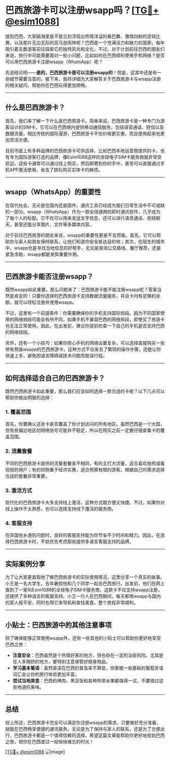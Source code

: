 # 巴西旅游卡可以注册wsapp吗？[[TG💪+ @esim1088](https://t.me/s/esim1088)]

提到巴西，大家脑海里是不是立刻浮现出热情洋溢的桑巴舞、激情四射的足球比赛，以及那片无边无际的亚马逊雨林呢？巴西是一个充满活力和魅力的国家，每年吸引着无数游客前往探索它的独特风光和文化。不过，对于计划前往巴西的朋友们来说，旅行中可能需要面对一些小问题，比如如何在巴西顺利使用手机网络？是否可以用巴西旅游卡注册wsapp（WhatsApp）呢？

先说结论吧——**是的，巴西旅游卡是可以注册wsapp的**！但是，这其中还是有一些细节需要注意的。接下来，我将详细为大家解答关于巴西旅游卡与wsapp注册的相关疑问，帮助你在巴西玩得更加顺畅。

---

## 什么是巴西旅游卡？

首先，我们来了解一下什么是巴西旅游卡。简单来说，巴西旅游卡是一种专门为游客设计的SIM卡，它可以在巴西境内提供移动通信服务，包括语音通话、短信以及数据流量。相比传统的国际漫游，巴西旅游卡不仅价格更实惠，而且使用起来也更加灵活方便。

目前市面上有多种品牌的巴西旅游卡可供选择，比如巴西本地运营商提供的卡，也有专为国际游客打造的品牌，像Esim1088这样的全球电子SIM卡服务商就非常受欢迎。这些卡通常可以通过线上购买，然后邮寄到你的手中，甚至可以直接通过手机APP激活使用，省去了排队购买实体卡的麻烦。

---

## wsapp（WhatsApp）的重要性

在现代社会，无论是在国内还是国外，通讯工具已经成为我们日常生活中不可或缺的一部分。wsapp（WhatsApp）作为一款全球通用的即时通讯软件，几乎成为了每个人的标配。它不仅可以用来发送文字信息，还可以进行语音通话、视频聊天，甚至还能分享图片、文件等多媒体内容。

对于前往巴西旅游的朋友来说，wsapp的重要性更是不言而喻。首先，它可以帮助你与家人和朋友保持联系，让他们知道你安全抵达目的地；其次，在陌生的城市中，wsapp也是寻找当地信息的好帮手，无论是查询公交路线、餐厅推荐，还是紧急求助，wsapp都能发挥重要作用。

---

## 巴西旅游卡能否注册wsapp？

既然wsapp如此重要，那么问题来了：巴西旅游卡能不能注册wsapp呢？答案当然是肯定的！只要你选择的巴西旅游卡支持数据流量服务，并且卡内有足够的余额，就可以轻松注册并使用wsapp。

不过，这里有一个前提条件：你需要确保你的手机支持国际频段。因为不同国家使用的网络频段可能会有所不同，如果手机不兼容巴西的网络频段，即使买了旅游卡也无法正常使用。因此，在出发前，建议你提前检查一下自己的手机是否支持巴西的网络频段。

另外，还有一个小技巧：如果你担心手机的网络设置复杂，可以选择直接购买一张带有预装wsapp的巴西旅游卡。这种方式不仅省去了繁琐的操作步骤，还能让你快速上手，避免因语言障碍或技术问题而耽误行程。

---

## 如何选择适合自己的巴西旅游卡？

既然巴西旅游卡如此重要，那么我们应该如何选择一款合适的卡呢？以下几点可以帮助你做出明智的选择：

### 1. **覆盖范围**
   首先，你要确认这张卡是否覆盖了你计划访问的所有地区。虽然巴西是一个大国，但有些偏远地区的网络信号可能并不稳定，所以在购买之前一定要仔细查看卡的覆盖范围。

### 2. **流量套餐**
   不同的巴西旅游卡提供的流量套餐各不相同，有的主打大流量，适合喜欢拍照或看视频的用户；有的则侧重于经济实惠，适合预算有限的游客。根据自己的需求选择合适的套餐非常重要。

### 3. **激活方式**
   现代化的巴西旅游卡大多支持线上激活，这种方式既方便又快捷。不过，如果你对线上操作不太熟悉，也可以选择支持线下激活的服务商。

### 4. **客服支持**
   在异国他乡遇到问题时，良好的客服支持能为你节省不少时间和精力。因此，在选择巴西旅游卡时，不妨优先考虑那些提供多语言客服支持的品牌。

---

## 实际案例分享

为了让大家更直观地了解巴西旅游卡的实际使用情况，这里分享一个真实的故事。小王是一名大学生，去年暑假他和几个同学一起去巴西旅行。出发前，他们在网上查到了一家叫Esim1088的全球电子SIM卡服务商，这款卡不仅支持wsapp注册，还提供了多种语言的客服支持。小王一行人在巴西期间，每天都用wsapp与国内的家人报平安，同时也用它来导航和查找美食，整个旅程非常顺利。

---

## 小贴士：巴西旅游中的其他注意事项

除了确保能够正常使用wsapp外，还有一些其他的小贴士可以帮助你更好地享受巴西之旅：

- **注意安全**：巴西虽然是个热情好客的地方，但也存在一定的治安风险。尤其是在人多拥挤的地方，要特别注意保管好随身物品。
- **学习基本葡语**：虽然英语在巴西的普及率不算低，但掌握一些基础的葡萄牙语词汇会让你的旅行体验更加丰富。
- **尝试当地美食**：巴西的烤肉、黑豆饭和各种热带水果都值得一试，不要错过这些地道的美味。

---

## 总结

综上所述，巴西旅游卡完全可以满足你注册wsapp的需求，只要做好充分准备，就能在巴西畅享便捷的通讯服务。无论是为了保持与家人的联系，还是为了方便出行，巴西旅游卡都是一个值得信赖的选择。希望这篇文章能帮助你更好地规划巴西之旅，祝你在巴西度过一段愉快难忘的时光！

[[TG💪+ @esim1088](https://t.me/s/esim1088) ![Image](https://i.postimg.cc/4NQfJmqS/Snipaste-2025-05-13-00-14-12.png)]